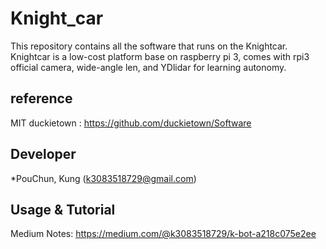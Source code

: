 # Knight_car

This repository contains all the software that runs on the Knightcar.
Knightcar is a low-cost platform base on raspberry pi 3, comes with rpi3 official camera, wide-angle len, and YDlidar for learning autonomy.

## reference

MIT duckietown : https://github.com/duckietown/Software


## Developer

*PouChun, Kung (k3083518729@gmail.com)

## Usage & Tutorial

Medium Notes: https://medium.com/@k3083518729/k-bot-a218c075e2ee
